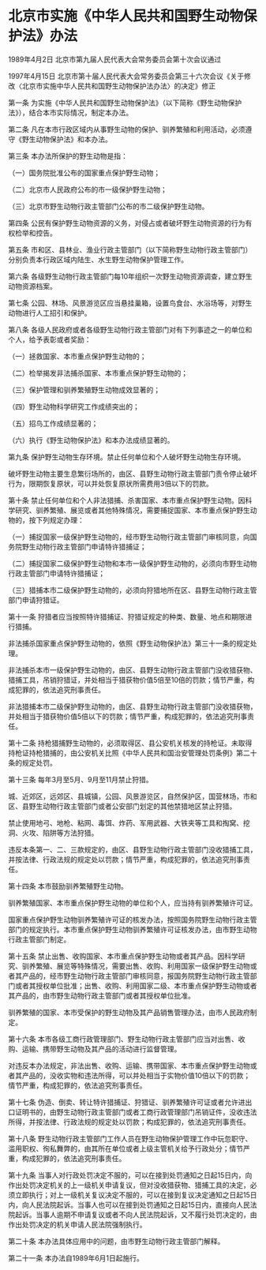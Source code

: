 # 北京市实施《中华人民共和国野生动物保护法》办法

1989年4月2日 北京市第九届人民代表大会常务委员会第十次会议通过

1997年4月15日 北京市第十届人民代表大会常务委员会第三十六次会议《关于修改〈北京市实施中华人民共和国野生动物保护法办法〉的决定》修正

<!-- INFO END -->

第一条 为实施《中华人民共和国野生动物保护法》（以下简称《野生动物保护法》），结合本市实际情况，制定本办法。

第二条 凡在本市行政区域内从事野生动物的保护、驯养繁殖和利用活动，必须遵守《野生动物保护法》和本办法。

第三条 本办法所保护的野生动物是指：

（一）国务院批准公布的国家重点保护野生动物；

（二）北京市人民政府公布的市一级保护野生动物；

（三）北京市野生动物行政主管部门公布的市二级保护野生动物。

第四条 公民有保护野生动物资源的义务，对侵占或者破坏野生动物资源的行为有权检举和控告。

第五条 市和区、县林业、渔业行政主管部门（以下简称野生动物行政主管部门）分别负责本行政区域内陆生、水生野生动物保护管理工作。

第六条 各级野生动物行政主管部门每10年组织一次野生动物资源调查，建立野生动物资源档案。

第七条 公园、林场、风景游览区应当悬挂巢箱，设置鸟食台、水浴场等，对野生动物进行人工招引和保护。

第八条 各级人民政府或者各级野生动物行政主管部门对有下列事迹之一的单位和个人，给予表彰或者奖励：

（一）拯救国家、本市重点保护野生动物的；

（二）检举揭发非法捕杀国家、本市重点保护野生动物的；

（三）保护管理和驯养繁殖野生动物成效显著的；

（四）野生动物科学研究工作成绩突出的；

（五）招鸟工作成绩显著的；

（六）执行《野生动物保护法》和本办法成绩显著的。

第九条 保护野生动物生存环境。禁止任何单位和个人破坏野生动物生存环境。

破坏野生动物主要生息繁衍场所的，由区、县野生动物行政主管部门责令停止破坏行为，限期恢复原状，可以并处恢复原状所需费用3倍以下的罚款。

第十条 禁止任何单位和个人非法猎捕、杀害国家、本市重点保护野生动物。因科学研究、驯养繁殖、展览或者其他特殊情况，需要捕捉国家、本市重点保护野生动物的，按下列规定办理：

（一）捕捉国家一级保护野生动物的，经市野生动物行政主管部门审核同意，向国务院野生动物行政主管部门申请特许猎捕证；

（二）捕捉国家二级保护野生动物和本市一级保护野生动物的，必须向市野生动物行政主管部门申请特许猎捕证；

（三）猎捕本市二级保护野生动物的，必须向狩猎地所在区、县野生动物行政主管部门申请狩猎证。

第十一条 狩猎者应当按照特许猎捕证、狩猎证规定的种类、数量、地点和期限进行猎捕。

非法捕杀国家重点保护野生动物的，依照《野生动物保护法》第三十一条的规定处理。

非法捕杀本市一级保护野生动物的，由区、县野生动物行政主管部门没收猎获物、猎捕工具，吊销狩猎证，并处相当于猎获物价值5倍至10倍的罚款；情节严重，构成犯罪的，依法追究刑事责任。

非法猎捕本市二级保护野生动物的，由区、县野生动物行政主管部门没收猎获物，并处相当于猎获物价值5倍以下的罚款；情节严重，构成犯罪的，依法追究刑事责任。

第十二条 持枪猎捕野生动物的，必须取得区、县公安机关核发的持枪证。未取得持枪证持枪猎捕的，由公安机关比照《中华人民共和国治安管理处罚条例》第二十条的规定处罚。

第十三条 每年3月至5月、9月至11月禁止狩猎。

城、近郊区，远郊区、县城镇，公园、风景游览区，自然保护区，国营林场，市和区、县野生动物行政主管部门或者公安部门划定的其他禁猎地区禁止狩猎。

禁止使用地弓、地枪、粘网、毒饵、炸药、军用武器、大铁夹等工具和掏窝、挖洞、火攻、陷阱等方法狩猎。

违反本条第一、二、三款规定的，由区、县野生动物行政主管部门没收猎捕工具，并按法律、行政法规的规定处以罚款；情节严重，构成犯罪的，依法追究刑事责任。

第十四条 本市鼓励驯养繁殖野生动物。

驯养繁殖国家、本市重点保护野生动物的单位和个人，应当持有驯养繁殖许可证。

国家重点保护野生动物驯养繁殖许可证的核发办法，按照国务院野生动物行政主管部门的规定执行。本市重点保护野生动物驯养繁殖许可证核发办法，由市野生动物行政主管部门制定。

第十五条 禁止出售、收购国家、本市重点保护野生动物或者其产品。因科学研究、驯养繁殖、展览等特殊情况，需要出售、收购、利用国家一级保护野生动物或者其产品的，经市野生动物行政主管部门审核同意，报国务院野生动物行政主管部门或者其授权单位批准；出售、收购、利用国家二级、本市重点保护野生动物或者其产品的，由市野生动物行政主管部门或者其授权单位批准。

驯养繁殖的国家、本市受保护的野生动物及其产品销售管理办法，由市人民政府制定。

第十六条 本市各级工商行政管理部门、野生动物行政主管部门应当对出售、收购、运输、携带野生动物及其产品的活动进行监督管理。

对违反本办法规定，非法出售、收购、运输、携带国家、本市重点保护野生动物或者其产品的，没收实物和违法所得，可以并处相当于实物价值10倍以下的罚款；情节严重，构成犯罪的，依法追究刑事责任。

第十七条 伪造、倒卖、转让特许猎捕证、狩猎证、驯养繁殖许可证或者允许进出口证明书的，由野生动物行政主管部门或者工商行政管理部门吊销证件，没收违法所得，并按法律、行政法规的规定处以罚款；构成犯罪的，依法追究刑事责任。

第十八条 野生动物行政主管部门工作人员在野生动物保护管理工作中玩忽职守、滥用职权、徇私舞弊的，由其所在单位或者上级主管机关给予行政处分；情节严重，构成犯罪的，依法追究刑事责任。

第十九条 当事人对行政处罚决定不服的，可以在接到处罚通知之日起15日内，向作出处罚决定机关的上一级机关申请复议，但对没收猎获物、猎捕工具的决定，必须立即执行；对上一级机关复议决定不服的，可以在接到复议决定通知之日起15日内，向人民法院起诉。当事人也可以在接到处罚通知之日起15日内，直接向人民法院起诉。当事人逾期不申请复议或者不向人民法院起诉，又不履行处罚决定的，由作出处罚决定的机关申请人民法院强制执行。

第二十条 本办法具体应用中的问题，由市野生动物行政主管部门解释。

第二十一条 本办法自1989年6月1日起施行。